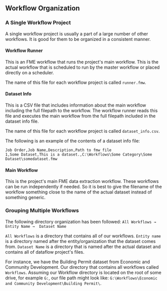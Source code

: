 ## Workflow Organization

### A Single Workflow Project

A single workflow project is usually a part of a large number of other workflows. It is good for them to be organized in a consistent manner.

#### Workflow Runner

This is an FME workflow that runs the project's main workflow. This is the actual workflow that is scheduled to run by the master workflow or placed directly on a scheduler.

The name of this file for each workflow project is called `runner.fmw`.

#### Dataset Info

This is a CSV file that includes information about the main workflow including the full filepath to the workflow. The workflow runner reads this file and executes the main workflow from the full filepath included in the dataset info file. 

The name of this file for each workflow project is called `dataset_info.csv`.

The following is an example of the contents of a dataset info file:

```
Job Order,Job Name,Description,Path to fmw file
1,Some Dataset,This is a dataset.,C:\Workflows\Some Category\Some Dataset\somedataset.fmw
```

#### Main Workflow

This is the project's main FME data extraction workflow. These workflows can be run independently if needed. So it is best to give the filename of the workflow something close to the name of the actual dataset instead of something generic.

### Grouping Multiple Workflows

The following directory organization has been followed: `All Workflows → Entity Name →  Dataset Name`

`All Workflows` is a directory that contains all of our workflows. `Entity name` is a directory named after the entity/organization that the dataset comes from. `Dataset Name` is a directory that is named after the actual dataset and contains all of dataflow project's files.

For instance, we have the Building Permit dataset from Economic and Community Development. Our directory that contains all workflows called `Workflows`. Assuming our Workflow directory is located on the root of some drive, for example `G:`, our file path might look like: `G:\Workflows\Economic and Community Development\Building Permit\`.  
